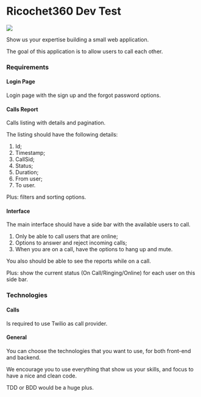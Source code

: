 # Ricochet360 Dev Test 

![](https://www.ricochet360.com/wp-content/uploads/2018/11/logo-ricochet360-sm.png.webp)

Show us your expertise building a small web application.

The goal of this application is to allow users to call each other.

### Requirements

#### Login Page

Login page with the sign up and the forgot password options.

#### Calls Report

Calls listing with details and pagination.

The listing should have the following details:
1. Id;
2. Timestamp;
3. CallSid;
4. Status;
5. Duration;
6. From user;
7. To user.

Plus: filters and sorting options.

#### Interface

The main interface should have a side bar with the available users to call.

1. Only be able to call users that are online;
2. Options to answer and reject incoming calls;
3. When you are on a call, have the options to hang up and mute.

You also should be able to see the reports while on a call.

Plus: show the current status (On Call/Ringing/Online) for each user on this side bar.

### Technologies

#### Calls

Is required to use Twilio as call provider.

#### General
You can choose the technologies that you want to use, for both front-end and backend. 

We encourage you to use everything that show us your skills, and focus to have a nice and clean code.

TDD or BDD would be a huge plus.
